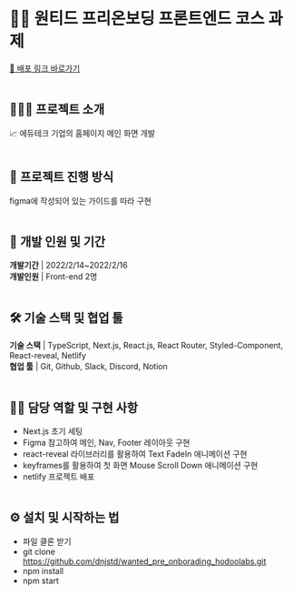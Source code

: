 # 👩‍💻 원티드 프리온보딩 프론트엔드 코스 과제
<a href="https://eager-albattani-04a7aa.netlify.app/">🔗 배포 링크 바로가기</a>
<br/><br/>
## 💁🏼‍♀️ 프로젝트 소개
📈 에듀테크 기업의 홈페이지 메인 화면 개발
<br/><br/>
## 💁 프로젝트 진행 방식
figma에 작성되어 있는 가이드를 따라 구현
<br/><br/>

## 👥 개발 인원 및 기간
<b>개발기간</b> | 2022/2/14~2022/2/16
<br/>
<b>개발인원</b> | Front-end 2명
<br/><br/>
## 🛠 기술 스택 및 협업 툴
<b>기술 스택</b> | TypeScript, Next.js, React.js, React Router, Styled-Component, React-reveal, Netlify
<br/>
<b>협업 툴</b> | Git, Github, Slack, Discord, Notion
<br/><br/>
## 👩‍💻 담당 역할 및 구현 사항
- Next.js 초기 세팅
- Figma 참고하여 메인, Nav, Footer 레이아웃 구현
- react-reveal 라이브러리를 활용하여 Text FadeIn 애니메이션 구현
- keyframes를 활용하여 첫 화면 Mouse Scroll Down 애니메이션 구현
- netlify 프로젝트 배포
<br/><br/>
## ⚙️ 설치 및 시작하는 법
- 파일 클론 받기
- git clone https://github.com/dnjstd/wanted_pre_onborading_hodoolabs.git
- npm install
- npm start
  </br>
 
